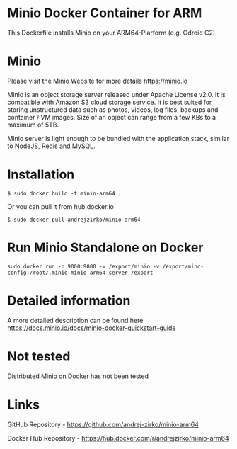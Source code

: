 # Minio Docker Container for ARM
This Dockerfile installs Minio on your ARM64-Plarform (e.g. Odroid C2)

# Minio
Please visit the Minio Website for more details https://minio.io

Minio is an object storage server released under Apache License v2.0. It is compatible with Amazon S3 cloud storage service. It is best suited for storing unstructured data such as photos, videos, log files, backups and container / VM images. Size of an object can range from a few KBs to a maximum of 5TB.

Minio server is light enough to be bundled with the application stack, similar to NodeJS, Redis and MySQL.

# Installation
```
$ sudo docker build -t minio-arm64 .
```

Or you can pull it from hub.docker.io
```
$ sudo docker pull andrejzirko/minio-arm64
```

# Run Minio Standalone on Docker
```
sudo docker run -p 9000:9000 -v /export/minio -v /export/mino-config:/root/.minio minio-arm64 server /export
```

# Detailed information
A more detailed description can be found here https://docs.minio.io/docs/minio-docker-quickstart-guide

# Not tested
Distributed Minio on Docker has not been tested

# Links
GitHub Repository - https://github.com/andrej-zirko/minio-arm64

Docker Hub Repository - https://hub.docker.com/r/andrejzirko/minio-arm64
